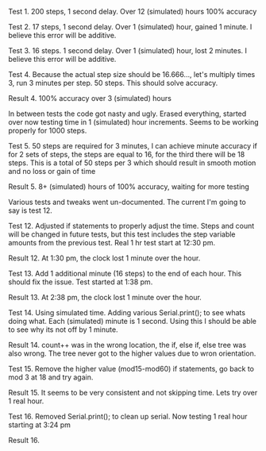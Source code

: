 Test 1. 200 steps, 1 second delay. Over 12 (simulated) hours 100% accuracy

Test 2. 17 steps, 1 second delay. Over 1 (simulated) hour, gained 1 minute. I believe this error will be additive.

Test 3. 16 steps. 1 second delay.  Over 1 (simulated) hour, lost 2 minutes. I believe this error will 
be additive.

Test 4. Because the actual step size should be 16.666…, let's multiply times 3, run 3 minutes per step. 50 steps. This should solve accuracy.

Result 4. 100% accuracy over 3 (simulated) hours


In between tests the code got nasty and ugly. Erased everything, started over now testing time in 1 (simulated) hour increments. Seems to be working properly for 1000 steps.

Test 5. 50 steps are required for 3 minutes, I can achieve minute accuracy if for 2 sets of steps, the steps are equal to 16, for the third there will be 18 steps. This is a total of 50 steps per 3 which should result in smooth motion and no loss or gain of time

Result 5. 8+ (simulated) hours of 100% accuracy, waiting for more testing


Various tests and tweaks went un-documented. The current I'm going to say is test 12.

Test 12. Adjusted if statements to properly adjust the time. Steps and count will be changed in future tests, but this test includes the step variable amounts from the previous test. Real 1 hr test start at 12:30 pm. 

Result 12. At 1:30 pm, the clock lost 1 minute over the hour.


Test 13. Add 1 additional minute (16 steps) to the end of each hour. This should fix the issue. 
Test started at 1:38 pm.

Result 13. At 2:38 pm, the clock lost 1 minute over the hour.


Test 14. Using simulated time. Adding various Serial.print(); to see whats doing what. Each (simulated) minute is 1 second. Using this I should be able to see why its not off by 1 minute.

Result 14. count++ was in the wrong location, the if, else if, else tree was also wrong. The tree never got to the higher values due to wron orientation.


Test 15. Remove the higher value (mod15-mod60) if statements, go back to mod 3 at 18 and try again.

Result 15. It seems to be very consistent and not skipping time. Lets try over 1 real hour.


Test 16. Removed Serial.print(); to clean up serial. Now testing 1 real hour starting at 3:24 pm

Result 16.




